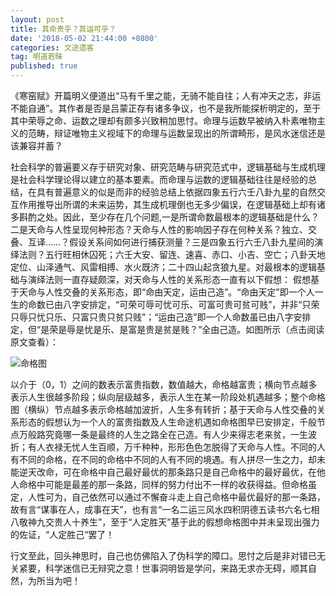 ```yaml
---
layout: post
title: 其命贵乎？其运可乎？
date: '2018-05-02 21:44:00 +0800'
categories: 文途遗客
tag: 明道若昧
published: true
---
```

《寒窑赋》开篇明义便道出“马有千里之能，无骑不能自往；人有冲天之志，非运不能自通”。其作者是否是吕蒙正存有诸多争议，也不是我所能探析明定的，至于其中荣辱之命、运数之理却有颇多兴致稍加思忖。命理与运数早被纳入朴素唯物主义的范畴，辩证唯物主义视域下的命理与运数呈现出的所谓畸形，是风水迷信还是该兼容并蓄？


社会科学的普遍要义存于研究对象、研究范畴与研究范式中，逻辑基础与生成机理是社会科学理论得以建立的基本要素。而命理与运数的逻辑基础往往是经验的总结，在具有普遍意义的似是而非的经验总结上依据四象五行六壬八卦九星的自然交互作用推导出所谓的未来运势，其生成机理倒也无多少偏误，在逻辑基础上却有诸多斟酌之处。因此，至少存在几个问题,一是所谓命数最根本的逻辑基础是什么？二是天命与人性呈现何种形态？天命与人性的影响因子存在何种关系？独立、交叠、互译……？假设关系间如何进行捕获测量？三是四象五行六壬八卦九星间的演绎法则？五行旺相休囚死；六壬大安、留连、速喜、赤口、小吉、空亡；八卦天地定位、山泽通气、风雷相搏、水火既济；二十四山起贪狼九星。对最根本的逻辑基础与演绎法则一直存疑颇深，对天命与人性的关系形态一直有以下假想：
假想基于天命与人性交叠的关系形态，即“命由天定，运由己造”。“命由天定”即一个人一生的命数已由八字安排定，“可荣可辱可忧可乐、可富可贵可贫可贱”，并非“只荣只辱只忧只乐、只富只贵只贫只贱”；“运由己造”即一个人命数虽已由八字安排定，但“是荣是辱是忧是乐、是富是贵是贫是贱？”全由己造。如图所示（点击阅读原文查看）：



![命格图](http://p4w9ayrxf.bkt.clouddn.com/%E5%91%BD%E6%A0%BC%E5%9B%BE.png)



以介于（0，1）之间的数表示富贵指数，数值越大，命格越富贵；横向节点越多表示人生很越多阶段；纵向层级越多，表示人生在某一阶段处机遇越多；整个命格图（横纵）节点越多表示命格越加波折，人生多有转折；基于天命与人性交叠的关系形态的假想认为一个人的富贵指数及人生命途机遇如命格图早已安排定，千般节点万般路究竟哪一条是最终的人生之路全在己造。有人少来得志老来贫，一生波折；有人衣禄无忧人生百顺，万千种种，形形色色怎脱得了天命与人性。不同的人有不同的命格，在不同的命格中不同的人有不同的境遇。有人拼尽一生之力，却未能逆天改命，可在命格中自己最好最优的那条路只是自己命格中的最好最优，在他人命格中可能是最差的那一条路，同样的努力付出不一样的收获得益。但命格虽定，人性可为，自己依然可以通过不懈奋斗走上自己命格中最优最好的那一条路，故有言“谋事在人，成事在天”，也有言“一名二运三风水四积阴德五读书六名七相八敬神九交贵人十养生”，至于“人定胜天”基于此的假想命格图中并未呈现出强力的佐证，“人定胜己“罢了！


行文至此，回头神思时，自己也仿佛陷入了伪科学的障口。思忖之后是非对错已无关紧要，科学迷信已无辩究之意！世事洞明皆是学问，来路无求亦无碍，顺其自然，为所当为吧！
